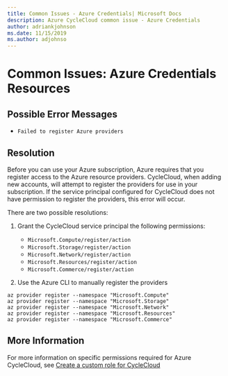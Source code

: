 ```yaml
---
title: Common Issues - Azure Credentials| Microsoft Docs
description: Azure CycleCloud common issue - Azure Credentials
author: adriankjohnson
ms.date: 11/15/2019
ms.author: adjohnso
---
```

# Common Issues: Azure Credentials Resources

## Possible Error Messages

- `Failed to register Azure providers`

## Resolution
Before you can use your Azure subscription, Azure requires that you register access to the Azure resource providers. CycleCloud, when adding new accounts, will attempt to register the providers for use in your subscription. If the service principal configured for CycleCloud does not have permission to register the providers, this error will occur.

There are two possible resolutions:
1. Grant the CycleCloud service principal the following permissions:
    - `Microsoft.Compute/register/action`
    - `Microsoft.Storage/register/action`
    - `Microsoft.Network/register/action`
    - `Microsoft.Resources/register/action`
    - `Microsoft.Commerce/register/action`

1. Use the Azure CLI to manually register the providers
```azurecli-interactive
az provider register --namespace "Microsoft.Compute"
az provider register --namespace "Microsoft.Storage"
az provider register --namespace "Microsoft.Network"
az provider register --namespace "Microsoft.Resources"
az provider register --namespace "Microsoft.Commerce"
```

## More Information

For more information on specific permissions required for Azure CycleCloud, see [Create a custom role for CycleCloud](https://docs.microsoft.com/azure/cyclecloud/managed-identities#create-a-custom-role-and-managed-identity-for-cyclecloud)